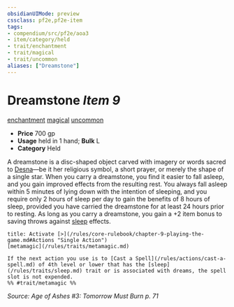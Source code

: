 ```yaml
---
obsidianUIMode: preview
cssclass: pf2e,pf2e-item
tags:
- compendium/src/pf2e/aoa3
- item/category/held
- trait/enchantment
- trait/magical
- trait/uncommon
aliases: ["Dreamstone"]
---
```

# Dreamstone *Item 9*  
[enchantment](/rules/traits/enchantment.md)  [magical](/rules/traits/magical.md)  [uncommon](/rules/traits/uncommon.md)  

- **Price** 700 gp
- **Usage** held in 1 hand; **Bulk** L
- **Category** Held

A dreamstone is a disc-shaped object carved with imagery or words sacred to [Desna](/compendium/setting/deities/desna.md)—be it her religious symbol, a short prayer, or merely the shape of a single star. When you carry a dreamstone, you find it easier to fall asleep, and you gain improved effects from the resulting rest. You always fall asleep within 5 minutes of lying down with the intention of sleeping, and you require only 2 hours of sleep per day to gain the benefits of 8 hours of sleep, provided you have carried the dreamstone for at least 24 hours prior to resting. As long as you carry a dreamstone, you gain a +2 item bonus to saving throws against [sleep](/rules/traits/sleep.md) effects.

```ad-embed-ability
title: Activate [>](/rules/core-rulebook/chapter-9-playing-the-game.md#Actions "Single Action")
[metamagic](/rules/traits/metamagic.md)  

If the next action you use is to [Cast a Spell](/rules/actions/cast-a-spell.md) of 4th level or lower that has the [sleep](/rules/traits/sleep.md) trait or is associated with dreams, the spell slot is not expended.  
%% #trait/metamagic %%
```

*Source: Age of Ashes #3: Tomorrow Must Burn p. 71*